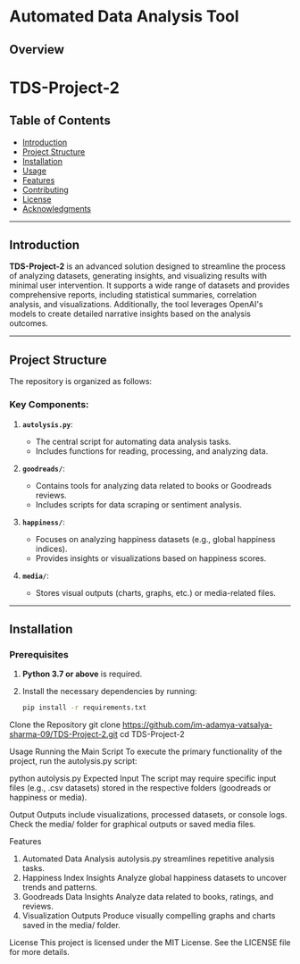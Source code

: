 # Automated Data Analysis Tool

## Overview

# TDS-Project-2

## Table of Contents
- [Introduction](#introduction)
- [Project Structure](#project-structure)
- [Installation](#installation)
- [Usage](#usage)
- [Features](#features)
- [Contributing](#contributing)
- [License](#license)
- [Acknowledgments](#acknowledgments)

---

## Introduction

**TDS-Project-2** is an advanced solution designed to streamline the process of analyzing datasets, generating insights, and visualizing results with minimal user intervention. It supports a wide range of datasets and provides comprehensive reports, including statistical summaries, correlation analysis, and visualizations. Additionally, the tool leverages OpenAI's models to create detailed narrative insights based on the analysis outcomes.

---

## Project Structure

The repository is organized as follows:


### Key Components:
1. **`autolysis.py`**: 
   - The central script for automating data analysis tasks.
   - Includes functions for reading, processing, and analyzing data.
   
2. **`goodreads/`**:
   - Contains tools for analyzing data related to books or Goodreads reviews.
   - Includes scripts for data scraping or sentiment analysis.

3. **`happiness/`**:
   - Focuses on analyzing happiness datasets (e.g., global happiness indices).
   - Provides insights or visualizations based on happiness scores.

4. **`media/`**:
   - Stores visual outputs (charts, graphs, etc.) or media-related files.

---

## Installation

### Prerequisites
1. **Python 3.7 or above** is required.
2. Install the necessary dependencies by running:

   ```bash
   pip install -r requirements.txt
Clone the Repository
git clone https://github.com/im-adamya-vatsalya-sharma-09/TDS-Project-2.git
cd TDS-Project-2

Usage
Running the Main Script
To execute the primary functionality of the project, run the autolysis.py script:

python autolysis.py
Expected Input
The script may require specific input files (e.g., .csv datasets) stored in the respective folders (goodreads or happiness or media).

Output
Outputs include visualizations, processed datasets, or console logs.
Check the media/ folder for graphical outputs or saved media files.

Features
1. Automated Data Analysis
autolysis.py streamlines repetitive analysis tasks.
2. Happiness Index Insights
Analyze global happiness datasets to uncover trends and patterns.
3. Goodreads Data Insights
Analyze data related to books, ratings, and reviews.
4. Visualization Outputs
Produce visually compelling graphs and charts saved in the media/ folder.

License
This project is licensed under the MIT License. See the LICENSE file for more details.
